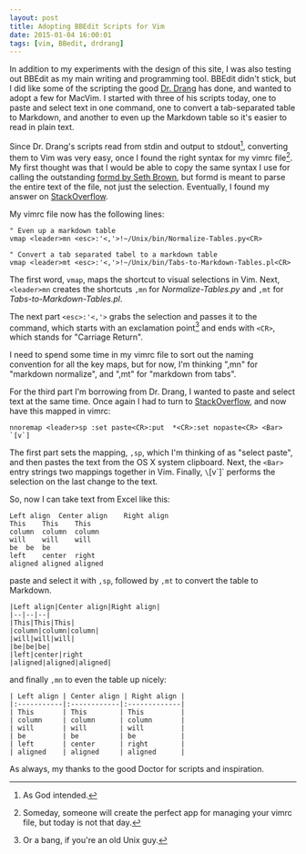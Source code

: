 ```yaml
---
layout: post
title: Adopting BBEdit Scripts for Vim
date: 2015-01-04 16:00:01
tags: [vim, BBedit, drdrang]
---
```


In addition to my experiments with the design of this site, I was also testing out BBEdit as my main writing and programming tool. BBEdit didn't stick, but I did like some of the scripting the good [Dr. Drang][1] has done, and wanted to adopt a few for MacVim. I started with three of his scripts today, one to paste and select text in one command, one to convert a tab-separated table to Markdown, and another to even up the Markdown table so it's easier to read in plain text. 

Since Dr. Drang's scripts read from stdin and output to stdout[^fn1], converting them to Vim was very easy, once I found the right syntax for my vimrc file[^fn2]. My first thought was that I would be able to copy the same syntax I use for calling the outstanding [formd by Seth Brown][2], but formd is meant to parse the entire text of the file, not just the selection. Eventually, I found my answer on [StackOverflow][3].

My vimrc file now has the following lines:


	" Even up a markdown table
	vmap <leader>mn <esc>:'<,'>!~/Unix/bin/Normalize-Tables.py<CR>
	
	" Convert a tab separated tabel to a markdown table
	vmap <leader>mt <esc>:'<,'>!~/Unix/bin/Tabs-to-Markdown-Tables.pl<CR>

The first word, `vmap`, maps the shortcut to visual selections in Vim. Next, `<leader>mn` creates the shortcuts `,mn` for *Normalize-Tables.py* and `,mt` for *Tabs-to-Markdown-Tables.pl*. 

The next part `<esc>:'<,'>` grabs the selection and passes it to the command, which starts with an exclamation point[^fn3] and ends with `<CR>`, which stands for "Carriage Return".

I need to spend some time in my vimrc file to sort out the naming convention for all the key maps, but for now, I'm thinking ",mn" for "markdown normalize", and ",mt" for "markdown from tabs". 

For the third part I'm borrowing from Dr. Drang, I wanted to paste and select text at the same time. Once again I had to turn to [StackOverflow][4], and now have this mapped in vimrc: 

	nnoremap <leader>sp :set paste<CR>:put  *<CR>:set nopaste<CR> <Bar> `[v`]
	
The first part sets the mapping, `,sp`, which I'm thinking of as "select paste", and then pastes the text from the OS X system clipboard. Next, the `<Bar>` entry strings two mappings together in Vim. Finally, `\`[v\`]` performs the selection on the last change to the text. 

So, now I can take text from Excel like this:

	Left align	Center align	Right align
	This	This	This
	column	column	column
	will	will	will
	be	be	be
	left	center	right
	aligned	aligned	aligned

paste and select it with `,sp`, followed by `,mt` to convert the table to Markdown.


	|Left align|Center align|Right align|
	|--|--|--|
	|This|This|This|
	|column|column|column|
	|will|will|will|
	|be|be|be|
	|left|center|right
	|aligned|aligned|aligned|

and finally `,mn` to even the table up nicely:


	| Left align | Center align | Right align |
	|:-----------|:------------|:-------------|
	| This       | This        | This         |
	| column     | column      | column       |
	| will       | will        | will         |
	| be         | be          | be           |
	| left       | center	   | right        |
	| aligned    | aligned     | aligned      |


As always, my thanks to the good Doctor for scripts and inspiration. 


[^fn1]: As God intended. 
[^fn2]: Someday, someone will create the perfect app for managing your vimrc file, but today is not that day. 
[^fn3]: Or a bang, if you're an old Unix guy.


[1]: http://www.leancrew.com/all-this/2012/11/markdown-table-scripts-for-bbedit/
[2]: http://drbunsen.github.io/formd/
[3]: http://stackoverflow.com/questions/2575545/vim-pipe-selected-text-to-shell-cmd-and-receive-output-on-vim-info-command-line
[4]: http://stackoverflow.com/questions/4312664/is-there-a-vim-command-to-select-pasted-text?rq=1
